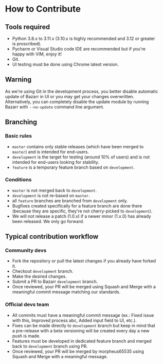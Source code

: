 # How to Contribute

## Tools required

- Python 3.8.x to 3.11.x (3.10.x is highly recommended and 3.12 or greater is proscribed).
- Pycharm or Visual Studio code IDE are recommended but if you're happy with VIM, enjoy it!
- Git.
- UI testing must be done using Chrome latest version.

## Warning

As we're using Git in the development process, you better disable automatic update of Bazarr in UI or you may get your changes overwritten. Alternatively, you can completely disable the update module by running Bazarr with `--no-update` command line argument.

## Branching

### Basic rules

- `master` contains only stable releases (which have been merged to `master`) and is intended for end-users.
- `development` is the target for testing (around 10% of users) and is not intended for end-users looking for stability.
- `feature` is a temporary feature branch based on `development`.

### Conditions

- `master` is not merged back to `development`.
- `development` is not re-based on `master`.
- all `feature` branches are branched from `development` only.
- Bugfixes created specifically for a feature branch are done there (because they are specific, they're not cherry-picked to `development`).
- We will not release a patch (1.0.x) if a newer minor (1.x.0) has already been released. We only go forward.

## Typical contribution workflow

### Community devs

- Fork the repository or pull the latest changes if you already have forked it.
- Checkout `development` branch.
- Make the desired changes.
- Submit a PR to Bazarr `development` branch.
- Once reviewed, your PR will be merged using Squash and Merge with a meaningful commit message matching our standards.

### Official devs team

- All commits must have a meaningful commit message (ex.: Fixed issue with this, Improved process abc, Added input field to UI, etc.).
- Fixes can be made directly to `development` branch but keep in mind that a pre-release with a beta versioning will be created every day a new push is made.
- Features must be developed in dedicated feature branch and merged back to `development` branch using PR.
- Once reviewed, your PR will be merged by morpheus65535 using Squash and Merge with a meaningful message.
